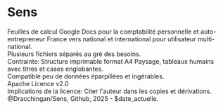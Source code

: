 # Sens
Feuilles de calcul Google Docs pour la comptabilité personnelle et auto-entrepreneur France vers national et international pour utilisateur multi-national.  
Plusieurs fichiers séparés au gré des besoins.  
Contrainte: Structure imprimable format A4 Paysage, tableaux humains avec titres et cases englobantes.  
Compatible peu de données éparpillées et ingérables.  
Apache Licence v2.0  
Implications de la licence: Citer l'auteur dans les copies et dérivations.  
@Dracchingan/Sens, Github, 2025 - $date_actuelle.  
